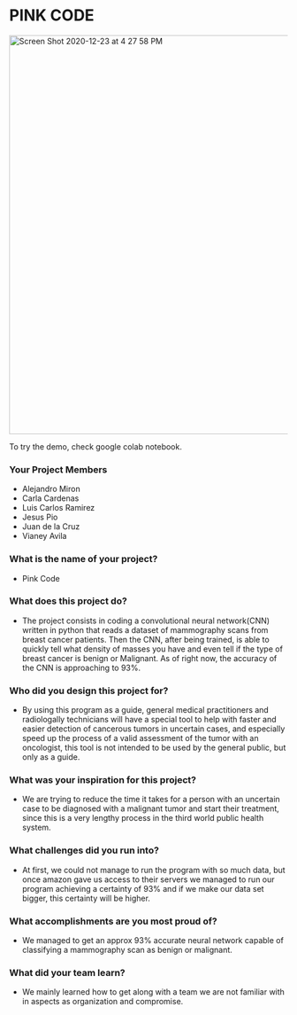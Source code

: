# PINK CODE

<img width="720" alt="Screen Shot 2020-12-23 at 4 27 58 PM" src="https://user-images.githubusercontent.com/51844944/103041408-ead2c280-453b-11eb-8b48-57af72ffb7cb.png">




To try the demo, check google colab notebook.

### Your Project Members

  - Alejandro Miron
  - Carla Cardenas
  - Luis Carlos Ramirez
  - Jesus Pio
  - Juan de la Cruz
  - Vianey Avila

### What is the name of your project?    

  - Pink Code
  
### What does this project do?

  - The project consists in coding a convolutional neural network(CNN) written in python that reads a dataset of mammography scans from breast cancer patients. Then the CNN, after being trained, is able to quickly tell what density of masses you have and even tell if the type of breast cancer is benign or Malignant.
As of right now, the accuracy of the CNN is approaching to 93%.

### Who did you design this project for?

  - By using this program as a guide, general medical practitioners and radiologally technicians will have a special tool to help with faster and easier detection of cancerous tumors in uncertain cases, and especially speed up the process of a valid assessment of the tumor with an oncologist, this tool is not intended to be used by the general public, but only as a guide.

### What was your inspiration for this project?

  - We are trying to reduce the time it takes for a person with an uncertain case to be diagnosed with a malignant tumor and start their treatment, since this is a very lengthy process in the third world public health system.

### What challenges did you run into?

  - At first, we could not manage to run the program with so much data, but once amazon gave us access to their servers we managed to run our program achieving a certainty of 93% and if we make our data set bigger, this certainty will be higher. 

### What accomplishments are you most proud of?

  - We managed to get an approx 93% accurate neural network capable of classifying a mammography scan as benign or malignant.

### What did your team learn?

  - We mainly learned how to get along with a team we are not familiar with in aspects as organization and compromise.

